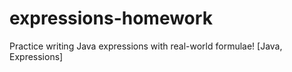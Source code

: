# expressions-homework
Practice writing Java expressions with real-world formulae! [Java, Expressions]
